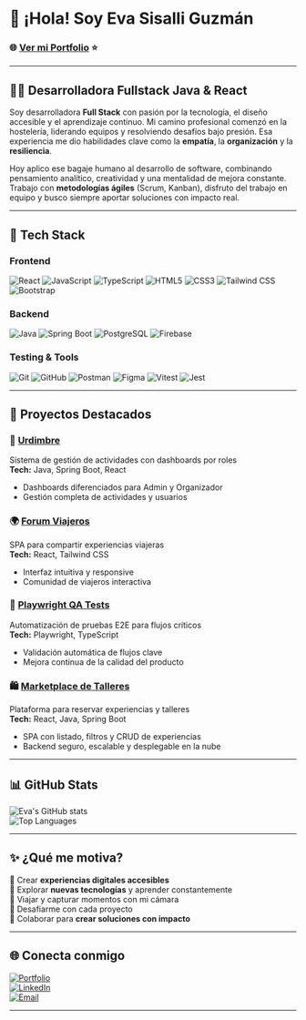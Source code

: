 # 👋 ¡Hola! Soy Eva Sisalli Guzmán

### 🌐 [**Ver mi Portfolio**](https://eva-portfolio.lovable.app/) ⭐

---

## 👩‍💻 Desarrolladora Fullstack Java & React

Soy desarrolladora **Full Stack** con pasión por la tecnología, el diseño accesible y el aprendizaje continuo. Mi camino profesional comenzó en la hostelería, liderando equipos y resolviendo desafíos bajo presión. Esa experiencia me dio habilidades clave como la **empatía**, la **organización** y la **resiliencia**.

Hoy aplico ese bagaje humano al desarrollo de software, combinando pensamiento analítico, creatividad y una mentalidad de mejora constante. Trabajo con **metodologías ágiles** (Scrum, Kanban), disfruto del trabajo en equipo y busco siempre aportar soluciones con impacto real.

---

## 🚀 Tech Stack

### **Frontend**
![React](https://img.shields.io/badge/React-20232A?style=for-the-badge&logo=react&logoColor=61DAFB)
![JavaScript](https://img.shields.io/badge/JavaScript-F7DF1E?style=for-the-badge&logo=javascript&logoColor=black)
![TypeScript](https://img.shields.io/badge/TypeScript-007ACC?style=for-the-badge&logo=typescript&logoColor=white)
![HTML5](https://img.shields.io/badge/HTML5-E34F26?style=for-the-badge&logo=html5&logoColor=white)
![CSS3](https://img.shields.io/badge/CSS3-1572B6?style=for-the-badge&logo=css3&logoColor=white)
![Tailwind CSS](https://img.shields.io/badge/Tailwind_CSS-38B2AC?style=for-the-badge&logo=tailwind-css&logoColor=white)
![Bootstrap](https://img.shields.io/badge/Bootstrap-563D7C?style=for-the-badge&logo=bootstrap&logoColor=white)

### **Backend**
![Java](https://img.shields.io/badge/Java-ED8B00?style=for-the-badge&logo=java&logoColor=white)
![Spring Boot](https://img.shields.io/badge/Spring_Boot-6DB33F?style=for-the-badge&logo=spring-boot&logoColor=white)
![PostgreSQL](https://img.shields.io/badge/PostgreSQL-316192?style=for-the-badge&logo=postgresql&logoColor=white)
![Firebase](https://img.shields.io/badge/Firebase-FFCA28?style=for-the-badge&logo=firebase&logoColor=black)

### **Testing & Tools**
![Git](https://img.shields.io/badge/Git-F05032?style=for-the-badge&logo=git&logoColor=white)
![GitHub](https://img.shields.io/badge/GitHub-100000?style=for-the-badge&logo=github&logoColor=white)
![Postman](https://img.shields.io/badge/Postman-FF6C37?style=for-the-badge&logo=postman&logoColor=white)
![Figma](https://img.shields.io/badge/Figma-F24E1E?style=for-the-badge&logo=figma&logoColor=white)
![Vitest](https://img.shields.io/badge/Vitest-6E9F18?style=for-the-badge&logo=vitest&logoColor=white)
![Jest](https://img.shields.io/badge/Jest-C21325?style=for-the-badge&logo=jest&logoColor=white)

---

## 📂 Proyectos Destacados

### 🧵 [**Urdimbre**](https://github.com/miskybox/Urdimbre_Frontend.git)  
Sistema de gestión de actividades con dashboards por roles  
**Tech:** Java, Spring Boot, React  
- Dashboards diferenciados para Admin y Organizador  
- Gestión completa de actividades y usuarios  

### 🌍 [**Forum Viajeros**](https://github.com/miskybox/Forum_frontend.git)  
SPA para compartir experiencias viajeras  
**Tech:** React, Tailwind CSS  
- Interfaz intuitiva y responsive  
- Comunidad de viajeros interactiva  

### 🧪 [**Playwright QA Tests**](https://github.com/miskybox/playwright-tests)  
Automatización de pruebas E2E para flujos críticos  
**Tech:** Playwright, TypeScript  
- Validación automática de flujos clave  
- Mejora continua de la calidad del producto  

### 🛍️ [**Marketplace de Talleres**](https://github.com/miskybox/marketplace.git)  
Plataforma para reservar experiencias y talleres  
**Tech:** React, Java, Spring Boot  
- SPA con listado, filtros y CRUD de experiencias  
- Backend seguro, escalable y desplegable en la nube  

---

## 📊 GitHub Stats

![Eva's GitHub stats](https://github-readme-stats.vercel.app/api?username=miskybox&show_icons=true&theme=radical)  
![Top Languages](https://github-readme-stats.vercel.app/api/top-langs/?username=miskybox&layout=compact&theme=radical)

---

## ✨ ¿Qué me motiva?

🎨 Crear **experiencias digitales accesibles**  
🚀 Explorar **nuevas tecnologías** y aprender constantemente  
📸 Viajar y capturar momentos con mi cámara  
🧠 Desafiarme con cada proyecto  
🤝 Colaborar para **crear soluciones con impacto**

---

## 🌐 Conecta conmigo

[![Portfolio](https://img.shields.io/badge/Portfolio-Eva_Sisalli-6A5ACD?style=for-the-badge&logo=web&logoColor=white)](https://eva-portfolio.lovable.app/)  
[![LinkedIn](https://img.shields.io/badge/LinkedIn-Eva_Sisalli-0077B5?style=for-the-badge&logo=linkedin&logoColor=white)](https://linkedin.com/in/tu-perfil)  
[![Email](https://img.shields.io/badge/Email-eva.sg.dev@gmail.com-D14836?style=for-the-badge&logo=gmail&logoColor=white)](mailto:e.sisalli@yahoo.com)

---

